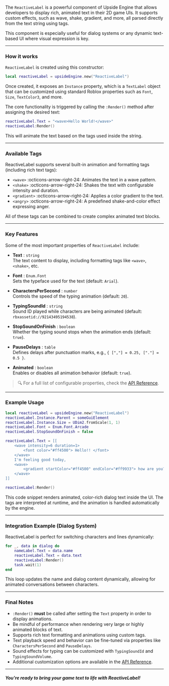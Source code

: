 The `ReactiveLabel` is a powerful component of Upside Engine that allows developers to display rich, animated text in their 2D game UIs. It supports custom effects, such as wave, shake, gradient, and more, all parsed directly from the text string using tags.

This component is especially useful for dialog systems or any dynamic text-based UI where visual expression is key.

---

### How it works

`ReactiveLabel` is created using this constructor:

```lua
local reactiveLabel = upsideEngine.new("ReactiveLabel")
```

Once created, it exposes an `Instance` property, which is a `TextLabel` object that can be customized using standard Roblox properties such as `Font`, `Size`, `TextColor3`, and more.

The core functionality is triggered by calling the `:Render()` method after assigning the desired text:

```lua
reactiveLabel.Text = "<wave>Hello World!</wave>"
reactiveLabel:Render()
```

This will animate the text based on the tags used inside the string.

---

### Available Tags

ReactiveLabel supports several built-in animation and formatting tags (including rich text tags):

* `<wave>` \:octicons-arrow-right-24: Animates the text in a wave pattern.
* `<shake>` \:octicons-arrow-right-24: Shakes the text with configurable intensity and duration.
* `<gradient>` \:octicons-arrow-right-24: Applies a color gradient to the text.
* `<angry>` \:octicons-arrow-right-24: A predefined shake-and-color effect expressing anger.

All of these tags can be combined to create complex animated text blocks.

---

### Key Features

Some of the most important properties of `ReactiveLabel` include:

- **Text** : `string`  
  The text content to display, including formatting tags like `<wave>`, `<shake>`, etc.

- **Font** : `Enum.Font`  
  Sets the typeface used for the text (default: `Arial`).

- **CharactersPerSecond** : `number`  
  Controls the speed of the typing animation (default: `20`).

- **TypingSoundId** : `string`  
  Sound ID played while characters are being animated (default: `rbxassetid://92143495194538`).

- **StopSoundOnFinish** : `boolean`  
  Whether the typing sound stops when the animation ends (default: `true`).

- **PauseDelays** : `table`  
  Defines delays after punctuation marks, e.g., `{ [","] = 0.25, ["."] = 0.5 }`.

- **Animated** : `boolean`  
  Enables or disables all animation behavior (default: `true`).

> 🔍 For a full list of configurable properties, check the [API Reference](../../documentation/autogen/ReactiveLabel.md).

---

### Example Usage

```lua
local reactiveLabel = upsideEngine.new("ReactiveLabel")
reactiveLabel.Instance.Parent = someGuiElement
reactiveLabel.Instance.Size = UDim2.fromScale(1, 1)
reactiveLabel.Font = Enum.Font.Arcade
reactiveLabel.StopSoundOnFinish = false

reactiveLabel.Text = [[
    <wave intensity=6 duration=1>
        <font color="#ff4500"> Hello!! </font>
    </wave>
    I'm feeling good today,
    <wave>
        <gradient startColor="#ff4500" endColor="#ff9933"> how are you? </gradient>
    </wave>
]]

reactiveLabel:Render()
```

This code snippet renders animated, color-rich dialog text inside the UI. The tags are interpreted at runtime, and the animation is handled automatically by the engine.

---

### Integration Example (Dialog System)
ReactiveLabel is perfect for switching characters and lines dynamically:

```lua
for _, data in dialog do
    nameLabel.Text = data.name
    reactiveLabel.Text = data.text
    reactiveLabel:Render()
    task.wait(1)
end
```

This loop updates the name and dialog content dynamically, allowing for animated conversations between characters.

---

### Final Notes
- `:Render()` **must** be called after setting the `Text` property in order to display animations.
- Be mindful of performance when rendering very large or highly animated blocks of text.
- Supports rich text formatting and animations using custom tags.
- Text playback speed and behavior can be fine-tuned via properties like `CharactersPerSecond` and `PauseDelays`.
- Sound effects for typing can be customized with `TypingSoundId` and `TypingSoundVolume`.
- Additional customization options are available in the [API Reference](../../documentation/autogen/ReactiveLabel.md).

---

##### You're ready to bring your game text to life with ReactiveLabel!
